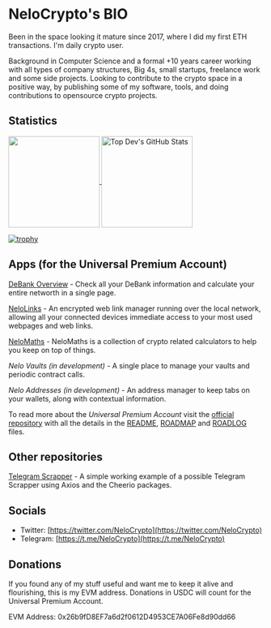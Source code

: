 # NeloCrypto's BIO

Been in the space looking it mature since 2017, where I did my first ETH transactions. I'm daily crypto user.

Background in Computer Science and a formal +10 years career working with all types of company structures, Big 4s, small startups, freelance work and some side projects. Looking to contribute to the crypto space in a positive way, by publishing some of my software, tools, and doing contributions to opensource crypto projects.

## Statistics

<p>
  <a href="https://github.com/nelo-crypto/nelo-crypto">
    <img align="center" src="https://github-readme-stats.vercel.app/api/top-langs/?layout=compact&username=nelo-crypto&hide=java,html,php&title_color=ffffff&text_color=c9cacc&icon_color=2bbc8a&bg_color=1d1f21" height="180px"/>
  </a>
  <a href="https://github.com/nelo-crypto/nelo-crypto">
    <img align="center" src="https://github-readme-stats.vercel.app/api?username=nelo-crypto&show_icons=true&line_height=27&count_private=true&title_color=ffffff&text_color=c9cacc&icon_color=2bbc8a&bg_color=1d1f21" alt="Top Dev's GitHub Stats" height="180px"/>
  </a>
 </p>
 <p>
  
  [![trophy](https://github-profile-trophy.vercel.app/?username=nelo-crypto&theme=onedark&row=1&&column=7)](https://github.com/ryo-ma/github-profile-trophy)
  
 </p>

## Apps (for the Universal Premium Account)

[DeBank Overview](https://nelo-crypto.github.io/debank-overview/) - Check all your DeBank information and calculate your entire networth in a single page.

[NeloLinks](https://nelo-crypto.github.io/nelo-links/) - An encrypted web link manager running over the local network, allowing all your connected devices immediate access to your most used webpages and web links.

[NeloMaths](https://nelo-crypto.github.io/nelo-maths/) - NeloMaths is a collection of crypto related calculators to help you keep on top of things.

*Nelo Vaults (in development)* - A single place to manage your vaults and periodic contract calls.

*Nelo Addresses (in development)* - An address manager to keep tabs on your wallets, along with contextual information.

To read more about the _Universal Premium Account_ visit the [official repository](https://github.com/nelo-crypto/nelo-universal-premium-account) with all the details in the [README](https://github.com/nelo-crypto/nelo-universal-premium-account/blob/main/README.md), [ROADMAP](https://github.com/nelo-crypto/nelo-universal-premium-account/blob/main/ROADMAP.md) and [ROADLOG](https://github.com/nelo-crypto/nelo-universal-premium-account/blob/main/ROADLOG.md) files.

## Other repositories

[Telegram Scrapper](https://github.com/nelo-crypto/telegram-scrapper) - A simple working example of a possible Telegram Scrapper using Axios and the Cheerio packages.

## Socials

* Twitter: [https://twitter.com/NeloCrypto](https://twitter.com/NeloCrypto)
* Telegram: [https://t.me/NeloCrypto](https://t.me/NeloCrypto)

## Donations


If you found any of my stuff useful and want me to keep it alive and flourishing, this is my EVM address. Donations in USDC will count for the Universal Premium Account.

EVM Address: 0x26b9fD8EF7a6d2f0612D4953CE7A06Fe8d90dd66
